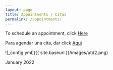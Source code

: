 ```yaml
---
layout: page
title: Appointments / Citas
permalink: /appointments/
---
```


To schedule an appointment, click [Here](https://calendly.com/carlosgutierrez-mannix/meeting)

Para agendar una cita, dar click [Aqui](https://calendly.com/carlosgutierrez-mannix/meeting)


![_config.yml]({{ site.baseurl }}/images/utd2.png)

January 2022
